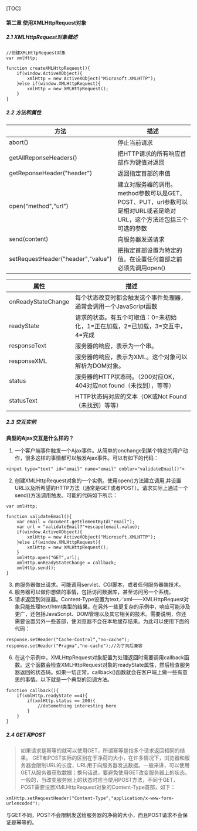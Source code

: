 [TOC]
#### 第二章 使用XMLHttpRequest对象

##### 2.1 XMLHttpRequest对象概述

```
//创建XMLHttpRequest对象
var xmlHttp;

function createXMLHttpRequest(){
    if(window.ActiveXObject){
        xmlHttp = new ActiveXObject("Microsoft.XMLHTTP");
    }else if(window.XMLHttpRequest){
        xmlHttp = new XMLHttpRequest();
    }
}
```

##### 2.2 方法和属性
|方法|描述|
|---|---|
|abort()|停止当前请求|
|getAllReponseHeaders()|把HTTP请求的所有响应首部作为键值对返回|
|getReponseHeader("header")|返回指定首部的串值|
|open("method","url")|建立对服务器的调用。method参数可以是GET、POST、PUT，url参数可以是相对URL或者是绝对URL，这个方法还包括三个可选的参数|
|send(content)|向服务器发送请求|
|setRequestHeader("header","value")|把指定首部设置为特定的值。在设置任何首部之前必须先调用open()|

|属性|描述|
|---|---|
|onReadyStateChange|每个状态改变时都会触发这个事件处理器，通常会调用一个JavaScript函数|
|readyState|请求的状态。有五个可取值：0=未初始化，1=正在加载，2=已加载，3=交互中，4=完成|
|responseText|服务器的响应，表示为一个串。|
|responseXML|服务器的响应，表示为XML。这个对象可以解析为DOM对象。|
|status|服务器的HTTP状态码。（200对应OK，404对应not found（未找到），等等）|
|statusText|HTTP状态码对应的文本（OK或Not Found（未找到）等等）|

##### 2.3 交互实例
**典型的Ajax交互是什么样的？**
1. 一个客户端事件触发一个Ajax事件。从简单的onchange到某个特定的用户动作，很多这样的事情都可以触发Ajax事件。可以有如下的代码：

```
<input type="text" id="email" name="email" onblur="validateEmail()">
```
2. 创建XMLHttpRequest对象的一个实例。使用open()方法建立调用,并设置URL以及所希望的HTTP方法（通常是GET或者POST）。请求实际上通过一个send()方法调用触发。可能的代码如下所示：
```
var xmlHttp;

function validateEmail(){
    var email = document.getElementById("email");
    var url = "validateEmail?"+escape(email.value);
    if(window.ActiveXObject){
        xmlHttp = new ActiveXObject("Microsoft.XMLHTTP");
    }else if(window.XMLHttpRequest){
        xmlHttp = new XMLHttpRequest();
    }
    xmlHttp.open("GET",url);
    xmlHttp.onReadyStateChange = callback;
    xmlHttp.send();
}
```
3. 向服务器做出请求。可能调用servlet、CGI脚本，或者任何服务器端技术。
4. 服务器可以做你想做的事情，包括访问数据库，甚至访问另一个系统。
5. 请求返回到浏览器。Content-Type设置为text／xml——XMLHttpRequest对象只能处理text/html类型的结果。在另外一些更复杂的示例中，响应可能涉及更广，还包括JavaScript、DOM管理以及其它相关的技术。需要说明，你还需要设置另外一些首部，使浏览器不会在本地缓存结果。为此可以使用下面的代码：
```
response.setHeader("Cache-Control","no-cache");
response.setHeader("Pragma","no-cache");//为了向后兼容
```
6. 在这个示例中，XMLHttpRequest对象配置为处理返回时需要调用callback函数。这个函数会检查XMLHttpRequest对象的readyState属性，然后检查服务器返回的状态码。如果一切正常，callback()函数就会在客户端上做一些有意思的事情。以下就是一个典型的回调方法。
```
function callback(){
    if(xmlHttp.readyState ==4){
        if(xmlHttp.status == 200){
            //doSomething interesting here
        }
    }
}
```
##### 2.4 GET和POST
> 如果请求是幂等的就可以使用GET，所谓幂等是指多个请求返回相同的结果。
> GET和POST实际的区别在于净荷的大小，在许多情况下，浏览器和服务器会限制URL的长度，URL用于向服务器发送数据。一般来讲，可以使用GET从服务器获取数据；换句话说，要避免使用GET改变服务器上的状态。
> 一般的，当改变服务器上的状态时应当使用POST方法，不同于GET，POST需要设置XMLHttpRequest对象的Content-Type首部，如下：
```
xmlHttp.setRequestHeader("Content-Type","application/x-www-form-urlencoded");
```
与GET不同，POST不会限制发送给服务器的净荷的大小，而且POST请求不会保证是幂等的。